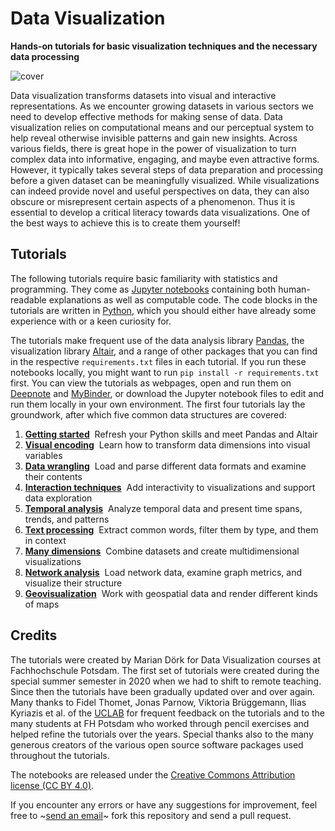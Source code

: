 # Data Visualization

**Hands-on tutorials for basic visualization techniques and the necessary data processing**

![cover](https://infovis.fh-potsdam.de/tutorials/cover.png)

Data visualization transforms datasets into visual and interactive representations. As we encounter growing datasets in various sectors we need to develop effective methods for making sense of data. Data visualization relies on computational means and our perceptual system to help reveal otherwise invisible patterns and gain new insights. Across various fields, there is great hope in the power of visualization to turn complex data into informative, engaging, and maybe even attractive forms. However, it typically takes several steps of data preparation and processing before a given dataset can be meaningfully visualized. While visualizations can indeed provide novel and useful perspectives on data, they can also obscure or misrepresent certain aspects of a phenomenon. Thus it is essential to develop a critical literacy towards data visualizations. One of the best ways to achieve this is to create them yourself!

## Tutorials

The following tutorials require basic familiarity with statistics and programming. They come as [Jupyter notebooks](https://jupyter.org/) containing both human-readable explanations as well as computable code. The code blocks in the tutorials are written in [Python](https://www.python.org/), which you should either have already some experience with or a keen curiosity for. 

The tutorials make frequent use of the data analysis library [Pandas](https://pandas.pydata.org/), the visualization library [Altair](https://altair-viz.github.io), and a range of other packages that you can find in the respective `requirements.txt` files in each tutorial. If you run these notebooks locally, you might want to run `pip install -r requirements.txt` first. You can view the tutorials as webpages, open and run them on [Deepnote](https://deepnote.com/@uclab_potsdam/0-Welcome-fd962376-1bfa-4900-a72f-5f7ce7ffe9f6) and 
[MyBinder](https://mybinder.org/v2/gh/uclab-potsdam/datavis-tutorials/HEAD), or download the Jupyter notebook files to edit and run them locally in your own environment. The first four tutorials lay the groundwork, after which five common data structures are covered:

1. **[Getting started](1-Getting-started/datavis1start.ipynb)**  Refresh your Python skills and meet Pandas and Altair
2. **[Visual encoding](2-Visual-encoding/datavis2encoding.ipynb)**  Learn how to transform data dimensions into visual variables
3. **[Data wrangling](3-Data-wrangling/datavis3data.ipynb)**  Load and parse different data formats and examine their contents
4. **[Interaction techniques](4-Interaction-techniques/datavis4interaction.ipynb)**  Add interactivity to visualizations and support data exploration
5. **[Temporal analysis](5-Temporal-analysis/datavis5time.ipynb)**  Analyze temporal data and present time spans, trends, and patterns
6. **[Text processing](6-Text-processing/datavis6text.ipynb)**  Extract common words, filter them by type, and them in context
7. **[Many dimensions](7-Many-dimensions/datavis7multidim.ipynb)**  Combine datasets and create multidimensional visualizations 
8. **[Network analysis](8-Network-analysis/datavis8networks.ipynb)**  Load network data, examine graph metrics, and visualize their structure
9. **[Geovisualization](9-Geovisualization/datavis9geovis.ipynb)**  Work with geospatial data and render different kinds of maps 

## Credits

The tutorials were created by Marian Dörk for Data Visualization courses at Fachhochschule Potsdam. The first set of tutorials were created during the special summer semester in 2020 when we had to shift to remote teaching. Since then the tutorials have been gradually updated over and over again. Many thanks to Fidel Thomet, Jonas Parnow, Viktoria Brüggemann, Ilias Kyriazis et al. of the [UCLAB](https://uclab.fh-potsdam.de) for frequent feedback on the tutorials and to the many students at FH Potsdam who worked through pencil exercises and helped refine the tutorials over the years. Special thanks also to the many generous creators of the various open source software packages used throughout the tutorials.

The notebooks are released under the [Creative Commons Attribution license (CC BY 4.0)](https://creativecommons.org/licenses/by/4.0/).

If you encounter any errors or have any suggestions for improvement, feel free to ~[send an email](mailto:marian.doerk@fh-potsdam.de)~ fork this repository and send a pull request.
